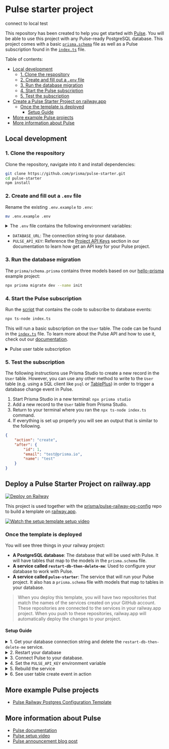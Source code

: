 # Pulse starter project

connect to local test

This repository has been created to help you get started with [Pulse](https://prisma.io/pulse). You will be able to use this project with any Pulse-ready PostgreSQL database. This project comes with a basic [`prisma.schema`](./prisma/schema.prisma) file as well as a Pulse subscription found in the [`index.ts`](./index.ts) file.

Table of contents:

-   [Local development](#local-development)
    -   [1. Clone the respository](#1-clone-the-respository)
    -   [2. Create and fill out a `.env` file](#2-create-and-fill-out-a-env-file)
    -   [3. Run the database migration](#3-run-the-database-migration)
    -   [4. Start the Pulse subscription](#4-start-the-pulse-subscription)
    -   [5. Test the subscription](#5-test-the-subscription)
-   [Create a Pulse Starter Project on railway.app](#create-a-pulse-starter-project-on-railwayapp)
    -   [Once the template is deployed](#once-the-template-is-deployed)
        -   [Setup Guide](#setup-guide)
-   [More example Pulse projects](#more-example-pulse-projects)
-   [More information about Pulse](#more-information-about-pulse)

## Local development

### 1. Clone the respository

Clone the repository, navigate into it and install dependencies:

```bash
git clone https://github.com/prisma/pulse-starter.git
cd pulse-starter
npm install
```

### 2. Create and fill out a `.env` file

Rename the existing `.env.example` to `.env`:

```bash
mv .env.example .env
```

<details><summary>The <code>.env</code> file contains the following environment variables:</summary>

    DATABASE_URL=""
    PULSE_API_KEY=""

</details>

-   `DATABASE_URL`: The connection string to your database.
-   `PULSE_API_KEY`: Reference the [Project API Keys](https://www.prisma.io/docs/data-platform/cloud-projects/platform/projects#project-api-keys) section in our documentation to learn how get an API key for your Pulse project.

### 3. Run the database migration

The `prisma/schema.prisma` contains three models based on our [hello-prisma](https://www.prisma.io/docs/getting-started/setup-prisma/start-from-scratch/relational-databases/using-prisma-migrate-typescript-postgresql) example project:

```bash
npx prisma migrate dev --name init
```

### 4. Start the Pulse subscription

Run the [script](./index.ts) that contains the code to subscribe to database events:

```bash
npx ts-node index.ts
```

This will run a basic subscription on the `User` table. The code can be found in the [`index.ts`](./index.ts) file. To learn more about the Pulse API and how to use it, check out our [documentation](https://www.prisma.io/docs/data-platform/pulse/api-reference#subscribe).

<details><summary>Pulse user table subscription</summary>

```ts
async function main() {
	const subscription = await prisma.user.subscribe();

	if (subscription instanceof Error) {
		throw subscription;
	}

	for await (const event of subscription) {
		console.log("just received an event:", event);
	}
}
```

</details>

### 5. Test the subscription

The following instructions use Prisma Studio to create a new record in the `User` table. However, you can use any other method to write to the `User` table (e.g. using a SQL client like `psql` or [TablePlus](https://tableplus.com/)) in order to trigger a database change event in Pulse.

1. Start Prisma Studio in a new terminal: `npx prisma studio`
2. Add a new record to the `User` table from Prisma Studio.
3. Return to your terminal where you ran the `npx ts-node index.ts` command.
4. If everything is set up properly you will see an output that is similar to the following.

```json
{
	"action": "create",
	"after": {
		"id": 1,
		"email": "test@prisma.io",
		"name": "test"
	}
}
```

## Deploy a Pulse Starter Project on railway.app

[![Deploy on Railway](https://railway.app/button.svg)](https://railway.app/template/pulse-starter?referralCode=VQ09uv)

This project is used together with the [prisma/pulse-railway-pg-config](https://github.com/prisma/pulse-railway-pg-config) repo to build a template on [railway.app](https://railway.app).

[![Watch the setup template setup video](https://img.youtube.com/vi/0nt7CLDqYeY/0.jpg)](https://www.youtube.com/watch?v=0nt7CLDqYeY)

### Once the template is deployed

You will see three things in your railway project:

- **A PostgreSQL database**: The database that will be used with Pulse. It will have tables that map to the models in the `prisma.schema` file.
- **A service called `restart-db-then-delete-me`**: Used to configure your database to work with Pulse.
- **A service called `pulse-starter`**: The service that will run your Pulse project. It also has a `prisma.schema` file with models that map to tables in your database.

> When you deploy this template, you will have two repositories that match the names of the services created on your GitHub account. These repositories are connected to the services in your railway.app project. When you push to these repositories, railway.app will automatically deploy the changes to your project.

#### Setup Guide

<details>

<summary>1. Get your database connection string and delete the <code>restart-db-then-delete-me</code> service.</summary>

1. Click on the service called `restart-db-then-delete-me`.
1. You will see a list of deployments under the **Deployments** tab.
1. Click the most recent build's **View Logs** button.
1. Click on the **Deploy Logs** tab. If the service ran correctly, you should see a message in the logs that says `All done please restart the database` along with the value of your `DATABASE_URL` env var.
1. Copy the `DATABASE_URL` connection string and save it for later.
1. Close the logs view with the **X** in the top right corner of the opened drawer.
1. Navigate to the **Settings** tab of the `restart-db-then-delete-me` service.
1. Scroll down to the bottom and click the red **Delete Service from All Environments** button.

</details>

<details>

<summary>2. Restart your database</summary>

1. Go into your project on the railway dashboard.
1. Click on the **Postgres** database.
1. Navigate to the **Settings** tab.
1. Click the button that says **Restart Database**.
1. Your database is getting restarted.

</details>

<details>

<summary>3. Connect Pulse to your database.</summary>

1. Go to your [Prisma Data Platform dashboard](https://cloudprojects.prisma.io).
1. Click on the project you want to add Pulse to (or create a new one).
1. Click on **Configure Pulse**.
1. Paste in the connection string from the railway dashboard. The connection string can be found by clicking on the **Postgres** database and navigating to the **Connect** tab, then clicking the copy-icon next to `DATABASE_URL`.

Once you have done that, you will need to wait for Pulse to establish the connection. This can take a few minutes.

</details>
<details>

<summary>4. Set the <code>PULSE_API_KEY</code> environment variable</summary>

1. Once you have connected your database to your Pulse project, you will be able to create an API Key.
1. With your `API_KEY`, you can return to your railway.app project.
1. Click on the service called `pulse-railway-starter`.
    > **Note**: You'll likely find that the build failed. This is because the database was not ready when the Pulse connection was made. Do not worry, this is to be expected and not a problem for the next steps.
1. Click on the **Variables** tab.
1. You will see a variable called `PULSE_API_KEY`. If you do not have that variable, create it.
1. Click the three vertical dots on the `PULSE_API_KEY` row and select **Edit**.
1. Paste in the `API_KEY` and click the check mark.

</details>

<details>

<summary>5. Rebuild the service</summary>

1.  Click on the **Deployments** tab.
1.  Click on the three verticle dots on the deployment that failed. Then click **Redeploy**.
1.  When the deployment starts, click the **View Logs** button.
1.  Then click on the **Deploy Logs** tab.
1.  If everything is set up properly, you should see a message that looks like the following.
    ```bash
    Hello from 12fcb1f8adc06640f7d89483bb4ce89d7b3cf7444df7b34ea5b706ed8919a6e6
    ```

This means that your Pulse project is running and listening for events from your database.

</details>

<details>

<summary>6. See user table create event in action </summary>

1. Click on your **Postgres** database in your railway.app project.
1. It should open on the **Data** tab.
1. Click the `User` table and click **Add Row**.
1. Fill out the `email` and `name` fields, then click **Insert**.
1. Return to the logs of your `pulse-railway-starter` service.
1. You should be able to see an output from Pulse for the user being created. Something similar to the following:
    ```
    just received an event: {
        action: 'create',
        after: { id: 1, email: 'test', name: 'test@test.io' }
    }
    ```

Congrats! You now have a Pulse project up and running on [railway.app](railway.app)

</details>

## More example Pulse projects

-   [Pulse Railway Postgres Configuration Template](https://github.com/prisma/pulse-railway-pg-config)

## More information about Pulse

-   [Pulse documentation](https://pris.ly/pulse-docs)
-   [Pulse setup video](https://www.youtube.com/watch?v=Lvn05wM26zs)
-   [Pulse announcement blog post](https://www.prisma.io/blog/introducing-pulse-jtu4UPC8ujy4)
